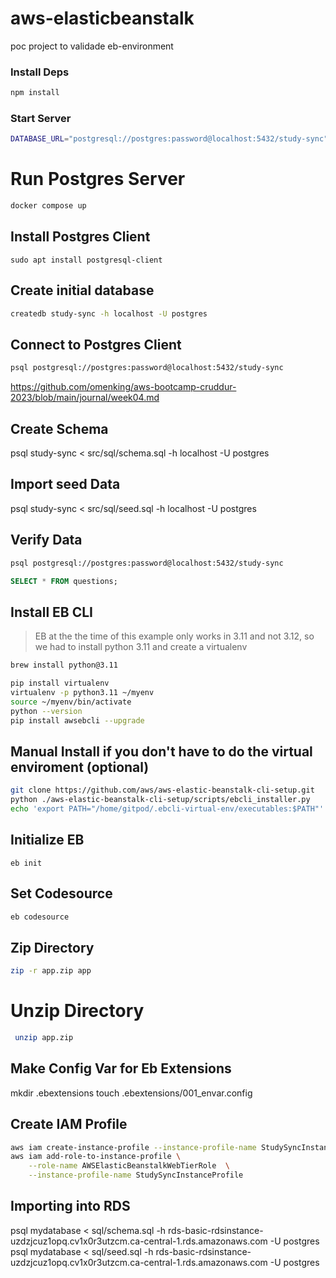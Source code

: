 # aws-elasticbeanstalk
poc project to validade eb-environment


### Install Deps

```sh
npm install
```

### Start Server


```sh
DATABASE_URL="postgresql://postgres:password@localhost:5432/study-sync" PORT=4567 npm start
```

# Run Postgres Server

```sh
docker compose up
```

## Install Postgres Client

```
sudo apt install postgresql-client
```

## Create initial database
```sh
createdb study-sync -h localhost -U postgres
```

## Connect to Postgres Client
```sh
psql postgresql://postgres:password@localhost:5432/study-sync
```

https://github.com/omenking/aws-bootcamp-cruddur-2023/blob/main/journal/week04.md


## Create Schema
psql study-sync < src/sql/schema.sql -h localhost -U postgres

## Import seed Data
psql study-sync < src/sql/seed.sql -h localhost -U postgres

## Verify Data
```sh
psql postgresql://postgres:password@localhost:5432/study-sync
```

```sql
SELECT * FROM questions;
```

## Install EB CLI

> EB at the the time of this example only works in 3.11 and not 3.12, so we had to install python 3.11 and create a virtualenv

```sh
brew install python@3.11
```

```sh
pip install virtualenv
virtualenv -p python3.11 ~/myenv
source ~/myenv/bin/activate
python --version
pip install awsebcli --upgrade
```

## Manual Install if you don't have to do the virtual enviroment (optional)
```sh
git clone https://github.com/aws/aws-elastic-beanstalk-cli-setup.git
python ./aws-elastic-beanstalk-cli-setup/scripts/ebcli_installer.py
echo 'export PATH="/home/gitpod/.ebcli-virtual-env/executables:$PATH"' >> ~/.bash_profile && source ~/.bash_profile
```

## Initialize EB

```
eb init
```


## Set Codesource

```sh
eb codesource
```

## Zip Directory

```sh
zip -r app.zip app
```

# Unzip Directory

```sh
 unzip app.zip 
```

## Make Config Var for Eb Extensions

mkdir .ebextensions
touch .ebextensions/001_envar.config

## Create IAM Profile


```sh
aws iam create-instance-profile --instance-profile-name StudySyncInstanceProfile
aws iam add-role-to-instance-profile \
    --role-name AWSElasticBeanstalkWebTierRole  \
    --instance-profile-name StudySyncInstanceProfile
```

## Importing into RDS


psql mydatabase < sql/schema.sql -h rds-basic-rdsinstance-uzdzjcuz1opq.cv1x0r3utzcm.ca-central-1.rds.amazonaws.com -U postgres 
psql mydatabase < sql/seed.sql -h rds-basic-rdsinstance-uzdzjcuz1opq.cv1x0r3utzcm.ca-central-1.rds.amazonaws.com -U postgres 